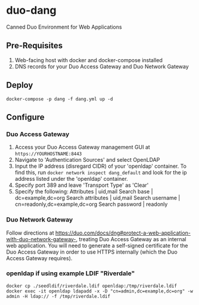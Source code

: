 # duo-dang
Canned Duo Environment for Web Applications

## Pre-Requisites
1. Web-facing host with docker and docker-compose installed
2. DNS records for your Duo Access Gateway and Duo Network Gateway

## Deploy
```
docker-compose -p dang -f dang.yml up -d
```
## Configure

### Duo Access Gateway
1. Access your Duo Access Gateway management GUI at `https://YOURHOSTNAME:8443`
2. Navigate to 'Authentication Sources' and select OpenLDAP
3. Input the IP address (disregard CIDR) of your 'openldap' container. To find this, run `docker network inspect dang_default` and look for the ip address listed under the 'openldap' container.
4. Specify port 389 and leave 'Transport Type' as 'Clear'
5. Specify the following:
Attributes | uid,mail
Search base | dc=example,dc=org
Search attributes | uid,mail
Search username | cn=readonly,dc=example,dc=org
Search password | readonly

### Duo Network Gateway
Follow directions at https://duo.com/docs/dng#protect-a-web-application-with-duo-network-gateway-, treating Duo Access Gateway as an internal web application. You will need to generate a self-signed certificate for the Duo Access Gateway in order to use HTTPS internally (which the Duo Access Gateway requires).

### openldap if using example LDIF "Riverdale"
```
docker cp ./seedldif/riverdale.ldif openldap:/tmp/riverdale.ldif
docker exec -it openldap ldapadd -x -D "cn=admin,dc=example,dc=org" -w admin -H ldap:// -f /tmp/riverdale.ldif
```

